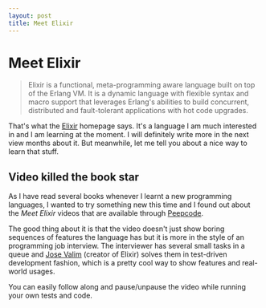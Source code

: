 ```yaml
---
layout: post
title: Meet Elixir
---
```

<h1>Meet Elixir</h1>
<blockquote><p>Elixir is a functional, meta-programming aware language built on top of the Erlang VM. It is a dynamic language with flexible syntax and macro support that leverages Erlang's abilities to build concurrent, distributed and fault-tolerant applications with hot code upgrades.</p></blockquote>
<p>That's what the <a href="http://elixir-lang.org">Elixir</a> homepage says. It's a language I am much interested in and I am learning at the moment. I will definitely write more in the next view months about it. But meanwhile, let me tell you about a nice way to learn that stuff.</p>
<h2>Video killed the book star</h2>
<p>As I have read several books whenever I learnt a new programming languages, I wanted to try something new this time and I found out about the <em>Meet Elixir</em> videos that are available through <a href="https://peepcode.com/products/elixir">Peepcode</a>.</p>
<p>The good thing about it is that the video doesn't just show boring sequences of features the language has but it is more in the style of an programming job interview. The interviewer has several small tasks in a queue and <a href="https://twitter.com/josevalim">Jose Valim</a> (creator of Elixir) solves them in test-driven development fashion, which is a pretty cool way to show features and real-world usages.</p>
<p>You can easily follow along and pause/unpause the video while running your own tests and code.</p>
